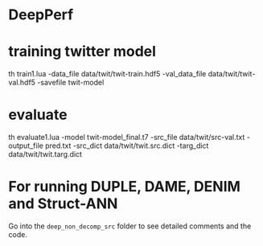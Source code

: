 # DeepPerf

# training twitter model

th train1.lua -data_file data/twit/twit-train.hdf5 -val_data_file data/twit/twit-val.hdf5 -savefile twit-model

# evaluate
th evaluate1.lua -model twit-model_final.t7 -src_file data/twit/src-val.txt -output_file pred.txt -src_dict data/twit/twit.src.dict -targ_dict data/twit/twit.targ.dict


# For running DUPLE, DAME, DENIM and Struct-ANN
 Go into the `deep_non_decomp_src` folder to see detailed comments and the code.